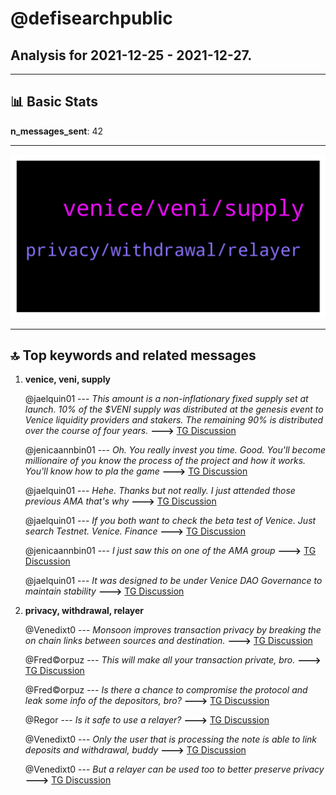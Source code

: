 # **@defisearchpublic**
 ## Analysis for **2021-12-25** - **2021-12-27**.

---

## 📊 **Basic Stats**

**n_messages_sent**: 42

---
![wordcloud](defisearchpublic_2Days_wordcloud.png)

---


## 🔝 **Top keywords and related messages**

1. **venice, veni, supply**

    @jaelquin01 --- *This amount is a non-inflationary fixed supply set at launch. 10% of the $VENI supply was distributed at the genesis event to Venice liquidity providers and stakers. The remaining 90% is distributed over the course of four years.* **--->** [TG Discussion](https://t.me/defisearchpublic/240694)

    @jenicaannbin01 --- *Oh. You really invest you time. Good. You'll become millionaire of you know the process of the project and how it works. You'll know how to pla the game* **--->** [TG Discussion](https://t.me/defisearchpublic/240704)

    @jaelquin01 --- *Hehe. Thanks but not really. I just attended those previous AMA that's why* **--->** [TG Discussion](https://t.me/defisearchpublic/240703)

    @jaelquin01 --- *If you both want to check the beta test of Venice. Just search Testnet. Venice. Finance* **--->** [TG Discussion](https://t.me/defisearchpublic/240700)

    @jenicaannbin01 --- *I just saw this on one of the AMA group* **--->** [TG Discussion](https://t.me/defisearchpublic/240685)

    @jaelquin01 --- *It was designed to be under Venice DAO Governance to maintain stability* **--->** [TG Discussion](https://t.me/defisearchpublic/240690)

2. **privacy, withdrawal, relayer**

    @Venedixt0 --- *Monsoon improves transaction privacy by breaking the on chain links between sources and destination.* **--->** [TG Discussion](https://t.me/defisearchpublic/240662)

    @Fred©orpuz --- *This will make all your transaction private, bro.* **--->** [TG Discussion](https://t.me/defisearchpublic/240656)

    @Fred©orpuz --- *Is there a chance to compromise the protocol and leak some info of the depositors, bro?* **--->** [TG Discussion](https://t.me/defisearchpublic/240671)

    @Regor --- *Is it safe to use a relayer?* **--->** [TG Discussion](https://t.me/defisearchpublic/240669)

    @Venedixt0 --- *Only the user that is processing the note is able to link deposits and withdrawal, buddy* **--->** [TG Discussion](https://t.me/defisearchpublic/240674)

    @Venedixt0 --- *But a relayer can be used too to better preserve privacy* **--->** [TG Discussion](https://t.me/defisearchpublic/240664)

